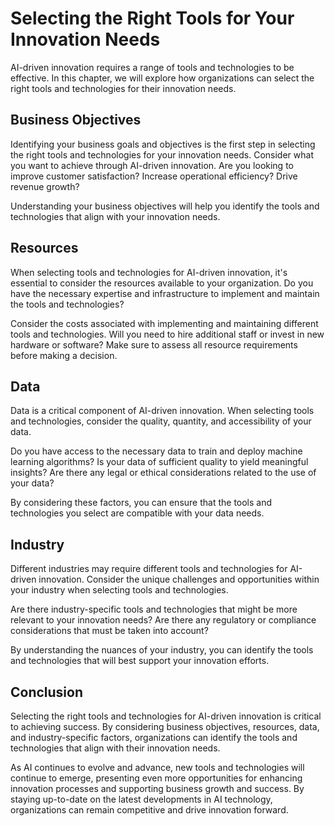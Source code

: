 Selecting the Right Tools for Your Innovation Needs
===============================================================================================================

AI-driven innovation requires a range of tools and technologies to be effective. In this chapter, we will explore how organizations can select the right tools and technologies for their innovation needs.

Business Objectives
-------------------

Identifying your business goals and objectives is the first step in selecting the right tools and technologies for your innovation needs. Consider what you want to achieve through AI-driven innovation. Are you looking to improve customer satisfaction? Increase operational efficiency? Drive revenue growth?

Understanding your business objectives will help you identify the tools and technologies that align with your innovation needs.

Resources
---------

When selecting tools and technologies for AI-driven innovation, it's essential to consider the resources available to your organization. Do you have the necessary expertise and infrastructure to implement and maintain the tools and technologies?

Consider the costs associated with implementing and maintaining different tools and technologies. Will you need to hire additional staff or invest in new hardware or software? Make sure to assess all resource requirements before making a decision.

Data
----

Data is a critical component of AI-driven innovation. When selecting tools and technologies, consider the quality, quantity, and accessibility of your data.

Do you have access to the necessary data to train and deploy machine learning algorithms? Is your data of sufficient quality to yield meaningful insights? Are there any legal or ethical considerations related to the use of your data?

By considering these factors, you can ensure that the tools and technologies you select are compatible with your data needs.

Industry
--------

Different industries may require different tools and technologies for AI-driven innovation. Consider the unique challenges and opportunities within your industry when selecting tools and technologies.

Are there industry-specific tools and technologies that might be more relevant to your innovation needs? Are there any regulatory or compliance considerations that must be taken into account?

By understanding the nuances of your industry, you can identify the tools and technologies that will best support your innovation efforts.

Conclusion
----------

Selecting the right tools and technologies for AI-driven innovation is critical to achieving success. By considering business objectives, resources, data, and industry-specific factors, organizations can identify the tools and technologies that align with their innovation needs.

As AI continues to evolve and advance, new tools and technologies will continue to emerge, presenting even more opportunities for enhancing innovation processes and supporting business growth and success. By staying up-to-date on the latest developments in AI technology, organizations can remain competitive and drive innovation forward.


